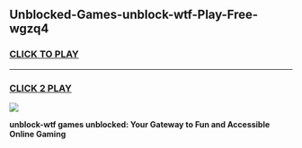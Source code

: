 
## Unblocked-Games-unblock-wtf-Play-Free-wgzq4
<h3>
<a href="https://premium76.site?title=unblock-wtf&ref=10A">CLICK TO PLAY</a></h3>
<hr>

<h3>
<a href="https://premium76.site?title=unblock-wtf&ref=10A">CLICK 2 PLAY</a>
  
</h3>

<a href="https://premium76.site?title=unblock-wtf&ref=10A"><img src="https://clearcache.store/games.png"></a>


**unblock-wtf games unblocked: Your Gateway to Fun and Accessible Online Gaming**
